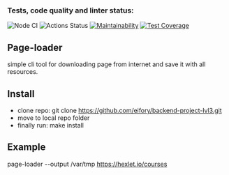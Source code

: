 ### Tests, code quality and linter status:

![Node CI](https://github.com/eifory/backend-project-lvl3/workflows/Node%20CI/badge.svg)
![Actions Status](https://github.com/eifory/backend-project-lvl3/workflows/hexlet-check/badge.svg)
[![Maintainability](https://api.codeclimate.com/v1/badges/768d7e90d9b33ec82483/maintainability)](https://codeclimate.com/github/eifory/backend-project-lvl3/maintainability)
[![Test Coverage](https://api.codeclimate.com/v1/badges/768d7e90d9b33ec82483/test_coverage)](https://codeclimate.com/github/eifory/backend-project-lvl3/test_coverage)

## Page-loader
simple cli tool for downloading page from internet and save it with all resources. 

## Install 
- clone repo: git clone https://github.com/eifory/backend-project-lvl3.git
- move to local repo folder
- finally run: make install 

## Example 
page-loader --output /var/tmp https://hexlet.io/courses
